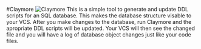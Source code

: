 #Claymore
![Claymore](http://dl.dropbox.com/u/2989008/github/Claymore.png)
This is a simple tool to generate and update DDL scripts for an SQL database. This makes the database structure visable to your VCS. After you make changes to the database, run Claymore and the apropriate DDL scripts will be updated. Your VCS will then see the changed file and you will have a log of database object changes just like your code files.